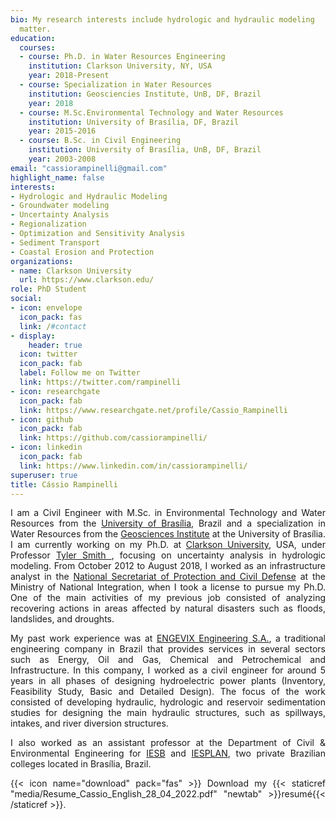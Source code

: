 ```yaml
---
bio: My research interests include hydrologic and hydraulic modeling
  matter.
education:
  courses:
  - course: Ph.D. in Water Resources Engineering
    institution: Clarkson University, NY, USA
    year: 2018-Present
  - course: Specialization in Water Resources 
    institution: Geosciencies Institute, UnB, DF, Brazil
    year: 2018
  - course: M.Sc.Environmental Technology and Water Resources
    institution: University of Brasília, DF, Brazil
    year: 2015-2016
  - course: B.Sc. in Civil Engineering
    institution: University of Brasília, UnB, DF, Brazil
    year: 2003-2008
email: "cassiorampinelli@gmail.com"
highlight_name: false
interests:
- Hydrologic and Hydraulic Modeling
- Groundwater modeling
- Uncertainty Analysis
- Regionalization
- Optimization and Sensitivity Analysis
- Sediment Transport
- Coastal Erosion and Protection
organizations:
- name: Clarkson University
  url: https://www.clarkson.edu/
role: PhD Student
social:
- icon: envelope
  icon_pack: fas
  link: /#contact
- display:
    header: true
  icon: twitter
  icon_pack: fab
  label: Follow me on Twitter
  link: https://twitter.com/rampinelli
- icon: researchgate
  icon_pack: fab
  link: https://www.researchgate.net/profile/Cassio_Rampinelli
- icon: github
  icon_pack: fab
  link: https://github.com/cassiorampinelli/
- icon: linkedin
  icon_pack: fab
  link: https://www.linkedin.com/in/cassiorampinelli/
superuser: true
title: Cássio Rampinelli
---
```


<div style="text-align: justify">

I am a Civil Engineer with M.Sc. in Environmental Technology and Water Resources from the [University of Brasília](https://unb.br/), Brazil and a specialization in Water Resources from the [Geosciences Institute](https://www.igd.unb.br/) at the University of Brasília. I am currently working on my Ph.D. at [Clarkson University](https://www.clarkson.edu/), USA, under Professor  [Tyler Smith ](https://www.clarkson.edu/people/tyler-smith), focusing on uncertainty analysis in hydrologic modeling. From October 2012 to August 2018, I worked as an infrastructure analyst in the [National Secretariat of Protection and Civil Defense](https://www.gov.br/mdr/pt-br/assuntos/protecao-e-defesa-civil) at the Ministry of National Integration, when I took a license to pursue my Ph.D. One of the main activities of my previous job consisted of analyzing recovering actions in areas affected by natural disasters such as floods, landslides, and droughts.   

My past work experience was at [ENGEVIX Engineering S.A.](http://www.novaparticipacoes.com/en/pagina-inicial-en/), a traditional engineering company in Brazil that provides services in several sectors such as Energy, Oil and Gas, Chemical and Petrochemical and Infrastructure. In this company, I worked as a civil engineer for around 5 years in all phases of designing hydroelectric power plants (Inventory, Feasibility Study, Basic and Detailed Design). The focus of the work consisted of developing hydraulic, hydrologic and reservoir sedimentation studies for designing the main hydraulic structures, such as spillways, intakes, and river diversion structures.

I also worked as an assistant professor at the Department of Civil & Environmental Engineering for [IESB](http://www.iesb.br/) and [IESPLAN](http://site.iesplan.br/), two private Brazilian colleges located in Brasília, Brazil. 

{{< icon name="download" pack="fas" >}} Download my {{< staticref "media/Resume_Cassio_English_28_04_2022.pdf" "newtab" >}}resumé{{< /staticref >}}.
